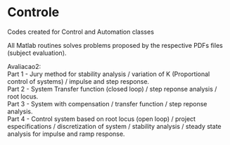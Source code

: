 # Controle
Codes created for Control and Automation classes

All Matlab routines solves problems proposed by the respective PDFs files (subject evaluation).

Avaliacao2:  
Part 1 - Jury method for stability analysis / variation of K (Proportional control of systems) / impulse and step response.  
Part 2 - System Transfer function (closed loop) / step reponse analysis / root locus.  
Part 3 - System with compensation / transfer function / step reponse analysis.  
Part 4 - Control system based on root locus (open loop) / project especifications / discretization of system / stability analysis / steady state analysis for impulse and ramp response.
